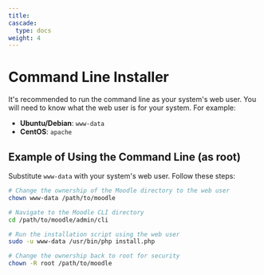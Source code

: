 ```yaml
---
title: 
cascade:
  type: docs
weight: 4
---
```


# Command Line Installer

It's recommended to run the command line as your system's web user. You will need to know what the web user is for your system. For example:
- **Ubuntu/Debian**: `www-data`
- **CentOS**: `apache`

## Example of Using the Command Line (as root)

Substitute `www-data` with your system's web user. Follow these steps:

```bash
# Change the ownership of the Moodle directory to the web user
chown www-data /path/to/moodle

# Navigate to the Moodle CLI directory
cd /path/to/moodle/admin/cli

# Run the installation script using the web user
sudo -u www-data /usr/bin/php install.php

# Change the ownership back to root for security
chown -R root /path/to/moodle

